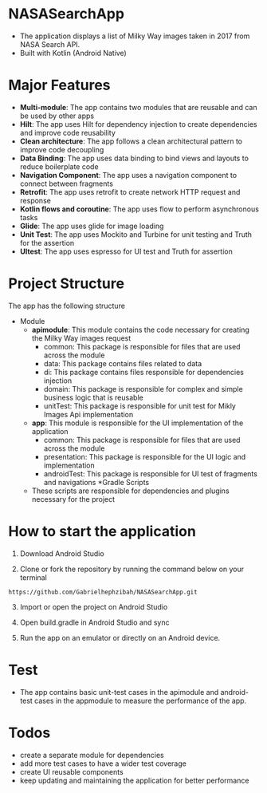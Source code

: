 # NASASearchApp

* The application displays a list of Milky Way images taken in 2017 from NASA Search API.
* Built with Kotlin (Android Native)


# Major Features
* **Multi-module**: The app contains two modules that are reusable and can be used by other apps
* **Hilt**: The app uses Hilt for dependency injection to create dependencies and improve code reusability
* **Clean architecture**: The app follows a clean architectural pattern to improve code decoupling
* **Data Binding**: The app uses data binding to bind views and layouts to reduce boilerplate code
* **Navigation Component**: The app uses a navigation component to connect between fragments
* **Retrofit**: The app uses retrofit to create network HTTP request and response
* **Kotlin flows and coroutine**: The app uses flow to perform asynchronous tasks
* **Glide**: The app uses glide for image loading
* **Unit Test**: The app uses Mockito and Turbine for unit testing and Truth for the assertion
* **UItest**: The app uses espresso for UI test and Truth for assertion


# Project Structure

The app has the following structure
* Module
  * **apimodule**: This module contains the code necessary for creating the Milky Way images request
     * common: This package is responsible for files that are used across the module
     * data: This package contains files related to data
     * di: This package contains files responsible for dependencies injection
     * domain: This package is responsible for complex  and simple business logic that is reusable
     * unitTest: This package is responsible for unit test for Mikly Images Api implementation
  * **app**: This module is responsible for the UI implementation of the application
     * common: This package is responsible for files that are used across the module
     * presentation: This package is responsible for the UI logic and implementation
     * androidTest: This package is responsible for UI test of fragments and navigations
*Gradle Scripts
   * These scripts are responsible for dependencies and plugins necessary for the project


# How to start the application

1. Download Android Studio

2. Clone or fork the repository by running the command below on your terminal

```
https://github.com/Gabrielhephzibah/NASASearchApp.git

```
       
3. Import or open the project on Android Studio

4. Open build.gradle in Android Studio and sync

5. Run the app on an emulator or directly on an Android device.


# Test
 * The app contains basic unit-test cases in the apimodule and android-test cases in the appmodule to measure the performance of the app.


# Todos
 * create a separate module for dependencies
 * add more test cases to have a wider test coverage
 * create UI reusable components
 * keep updating and maintaining the application for better performance

